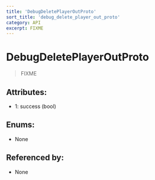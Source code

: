 ```yaml
---
title: 'DebugDeletePlayerOutProto'
sort_title: 'debug_delete_player_out_proto'
category: API
excerpt: FIXME
---
```


# DebugDeletePlayerOutProto

> FIXME

## Attributes:

- 1: success (bool)

## Enums:

- None

## Referenced by:

- None
